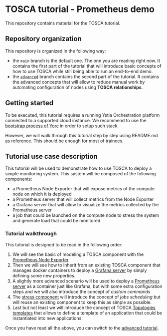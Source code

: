 # TOSCA tutorial - Prometheus demo

This repository contains material for the TOSCA tutorial.

## Repository organization

This repository is organized in the following way:

* the `main` branch is the default one. The one you are reading right now.
  It contains the first part of the tutorial that will introduce basic concepts of how to use TOSCA while still
  being able to run an end-to-end demo.
* the [`advanced`](https://github.com/eflows4hpc/tosca-tutorial/tree/advanced) branch contains the second part of the tutorial. It contains the advanced concepts that will allow to reduce manual work by automating configuration of nodes using **TOSCA relationships**.

## Getting started

To be executed, this tutorial requires a running Ystia Orchestration platform connected to a supported cloud instance.
We recommend to use the [bootstrap process of Yorc](https://yorc.readthedocs.io/en/stable/bootstrap.html) in order to setup such stack.

However, we will walk through this tutorial step by step using README.md as reference. This should be enough for
most of trainees.

## Tutorial use case description

This tutorial will be used to demonstrate how to use TOSCA to deploy a simple monitoring system.
This system will be composed of the following components:

* a Prometheus Node Exporter that will expose metrics of the compute node on which it is deployed
* a Prometheus server that will collect metrics from the Node Exporter
* a Grafana server that will allow to visualize the metrics collected by the Prometheus server
* a job that could be launched on the compute node to stress the system and generate load that could be monitored.

### Tutorial walkthrough

This tutorial is designed to be read in the following order:

1. We will see the basic of modeling a TOSCA component with the [Prometheus Node Exporter](prometheus/node-exporter/ansible/README.md)
2. Then we will see how to inherit from an existing TOSCA component that manages docker containers to deploy
   a [Grafana server](grafana/containers/ansible/README.md) by simply defining some new properties.
3. A slightly more advanced scenario will be used to deploy a [Prometheus server](prometheus/containers/ansible/README.md) as a container just like Grafana, but with some extra configuration steps and we will also introduce the concept of *custom commands*
4. The [stress component](stress/job/noscheduler/README.md) will introduce the concept of *jobs scheduling* but will reuse an existing component to keep this as simple as possible.
5. Last but not least we will introduce the concept of TOSCA [Topologies templates](topologies/monitoring/README.md) that allows to define a template of an application that could be instantiated into new applications.

Once you have read all the above, you can switch to the [advanced tutorial](https://github.com/eflows4hpc/tosca-tutorial/blob/advanced/README.md).

